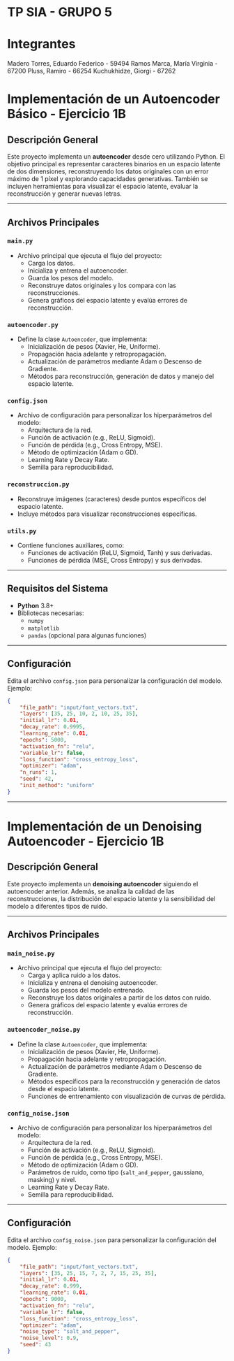# TP SIA - GRUPO 5 

# Integrantes
 Madero Torres, Eduardo Federico - 59494
 Ramos Marca, María Virginia - 67200
 Pluss, Ramiro - 66254
 Kuchukhidze, Giorgi - 67262

 # Implementación de un Autoencoder Básico - Ejercicio 1B

## Descripción General
Este proyecto implementa un **autoencoder** desde cero utilizando Python. El objetivo principal es representar caracteres binarios en un espacio latente de dos dimensiones, reconstruyendo los datos originales con un error máximo de 1 píxel y explorando capacidades generativas. También se incluyen herramientas para visualizar el espacio latente, evaluar la reconstrucción y generar nuevas letras.

---

## Archivos Principales

### `main.py`
- Archivo principal que ejecuta el flujo del proyecto:
  - Carga los datos.
  - Inicializa y entrena el autoencoder.
  - Guarda los pesos del modelo.
  - Reconstruye datos originales y los compara con las reconstrucciones.
  - Genera gráficos del espacio latente y evalúa errores de reconstrucción.

### `autoencoder.py`
- Define la clase `Autoencoder`, que implementa:
  - Inicialización de pesos (Xavier, He, Uniforme).
  - Propagación hacia adelante y retropropagación.
  - Actualización de parámetros mediante Adam o Descenso de Gradiente.
  - Métodos para reconstrucción, generación de datos y manejo del espacio latente.

### `config.json`
- Archivo de configuración para personalizar los hiperparámetros del modelo:
  - Arquitectura de la red.
  - Función de activación (e.g., ReLU, Sigmoid).
  - Función de pérdida (e.g., Cross Entropy, MSE).
  - Método de optimización (Adam o GD).
  - Learning Rate y Decay Rate.
  - Semilla para reproducibilidad.

### `reconstruccion.py`
- Reconstruye imágenes (caracteres) desde puntos específicos del espacio latente.
- Incluye métodos para visualizar reconstrucciones específicas.

### `utils.py`
- Contiene funciones auxiliares, como:
  - Funciones de activación (ReLU, Sigmoid, Tanh) y sus derivadas.
  - Funciones de pérdida (MSE, Cross Entropy) y sus derivadas.

---

## Requisitos del Sistema
- **Python** 3.8+
- Bibliotecas necesarias:
  - `numpy`
  - `matplotlib`
  - `pandas` (opcional para algunas funciones)

---

## Configuración
Edita el archivo `config.json` para personalizar la configuración del modelo. Ejemplo:
```json
{
    "file_path": "input/font_vectors.txt",
    "layers": [35, 25, 10, 2, 10, 25, 35],
    "initial_lr": 0.01,
    "decay_rate": 0.9995,
    "learning_rate": 0.01,
    "epochs": 5000,
    "activation_fn": "relu",
    "variable_lr": false,
    "loss_function": "cross_entropy_loss",
    "optimizer": "adam",
    "n_runs": 1,
    "seed": 42,
    "init_method": "uniform"
}
```
---

# Implementación de un Denoising Autoencoder - Ejercicio 1B

## Descripción General
Este proyecto implementa un **denoising autoencoder** siguiendo el autoencoder anterior. Además, se analiza la calidad de las reconstrucciones, la distribución del espacio latente y la sensibilidad del modelo a diferentes tipos de ruido.

---

## Archivos Principales

### `main_noise.py`
- Archivo principal que ejecuta el flujo del proyecto:
  - Carga y aplica ruido a los datos.
  - Inicializa y entrena el denoising autoencoder.
  - Guarda los pesos del modelo entrenado.
  - Reconstruye los datos originales a partir de los datos con ruido.
  - Genera gráficos del espacio latente y evalúa errores de reconstrucción.

### `autoencoder_noise.py`
- Define la clase `Autoencoder`, que implementa:
  - Inicialización de pesos (Xavier, He, Uniforme).
  - Propagación hacia adelante y retropropagación.
  - Actualización de parámetros mediante Adam o Descenso de Gradiente.
  - Métodos específicos para la reconstrucción y generación de datos desde el espacio latente.
  - Funciones de entrenamiento con visualización de curvas de pérdida.

### `config_noise.json`
- Archivo de configuración para personalizar los hiperparámetros del modelo:
  - Arquitectura de la red.
  - Función de activación (e.g., ReLU, Sigmoid).
  - Función de pérdida (e.g., Cross Entropy, MSE).
  - Método de optimización (Adam o GD).
  - Parámetros de ruido, como tipo (`salt_and_pepper`, gaussiano, masking) y nivel.
  - Learning Rate y Decay Rate.
  - Semilla para reproducibilidad.


---

## Configuración
Edita el archivo `config_noise.json` para personalizar la configuración del modelo. Ejemplo:
```json
{
    "file_path": "input/font_vectors.txt",
    "layers": [35, 25, 15, 7, 2, 7, 15, 25, 35],
    "initial_lr": 0.01,
    "decay_rate": 0.999,
    "learning_rate": 0.01,
    "epochs": 9000,
    "activation_fn": "relu",
    "variable_lr": false,
    "loss_function": "cross_entropy_loss",
    "optimizer": "adam",
    "noise_type": "salt_and_pepper",
    "noise_level": 0.9,
    "seed": 43
}
```
